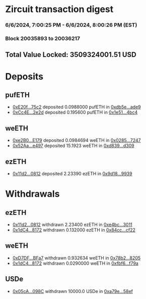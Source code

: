 # Zircuit transaction digest
### 6/6/2024, 7:00:25 PM - 6/6/2024, 8:00:26 PM (EST)
### Block 20035893 to 20036217

## Total Value Locked: 3509324001.51 USD

# Deposits
## pufETH
- [0xE20f...75c2](https://etherscan.io/address/0xE20f59069BA8C5A9c5C946Db38Cf7677f3D075c2) deposited 0.0988000 pufETH in [0xdb5e...ade9](https://etherscan.io/tx/0xE20f59069BA8C5A9c5C946Db38Cf7677f3D075c2)
- [0xCc4E...2e2d](https://etherscan.io/address/0xCc4E11F3BAC88060aE839467b0eF35c7F40C2e2d) deposited 0.195600 pufETH in [0x1e51...4bc4](https://etherscan.io/tx/0xCc4E11F3BAC88060aE839467b0eF35c7F40C2e2d)
## weETH
- [0xe2B0...E179](https://etherscan.io/address/0xe2B0737A9687DA76400Af5387869E14E4fe4E179) deposited 0.0984694 weETH in [0x0285...7247](https://etherscan.io/tx/0xe2B0737A9687DA76400Af5387869E14E4fe4E179)
- [0x52Aa...e497](https://etherscan.io/address/0x52Aa899454998Be5b000Ad077a46Bbe360F4e497) deposited 15.1923 weETH in [0xd839...d309](https://etherscan.io/tx/0x52Aa899454998Be5b000Ad077a46Bbe360F4e497)
## ezETH
- [0x11d2...0812](https://etherscan.io/address/0x11d2168F37409b96453E4DE1E0e39B1D5BBe0812) deposited 2.23390 ezETH in [0x9d18...9939](https://etherscan.io/tx/0x11d2168F37409b96453E4DE1E0e39B1D5BBe0812)
# Withdrawals
## ezETH
- [0x11d2...0812](https://etherscan.io/address/0x11d2168F37409b96453E4DE1E0e39B1D5BBe0812) withdrawn 2.23400 ezETH in [0xe4bc...3011](https://etherscan.io/tx/0x11d2168F37409b96453E4DE1E0e39B1D5BBe0812)
- [0x1dC4...8172](https://etherscan.io/address/0x1dC4CA72beFB1E9F807cFB9f0a95fd5b39418172) withdrawn 0.132000 ezETH in [0x84cc...cf22](https://etherscan.io/tx/0x1dC4CA72beFB1E9F807cFB9f0a95fd5b39418172)
## weETH
- [0xD7DF...BFa7](https://etherscan.io/address/0xD7DF7E085214743530afF339aFC420c7c720BFa7) withdrawn 0.932634 weETH in [0x78b2...8205](https://etherscan.io/tx/0xD7DF7E085214743530afF339aFC420c7c720BFa7)
- [0x1dC4...8172](https://etherscan.io/address/0x1dC4CA72beFB1E9F807cFB9f0a95fd5b39418172) withdrawn 0.0290000 weETH in [0xfbf6...f79a](https://etherscan.io/tx/0x1dC4CA72beFB1E9F807cFB9f0a95fd5b39418172)
## USDe
- [0x05cA...098C](https://etherscan.io/address/0x05cAf05AfD545089C88e68229895098d89C9098C) withdrawn 10000.0 USDe in [0xa79e...58ef](https://etherscan.io/tx/0x05cAf05AfD545089C88e68229895098d89C9098C)
